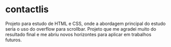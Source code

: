 # contactlis

Projeto para estudo de HTML e CSS, onde a abordagem principal do estudo seria o uso do overflow para scrollbar. 
Projeto que me agradei muito do resultado final e me abriu novos horizontes para aplicar em trabalhos futuros.
